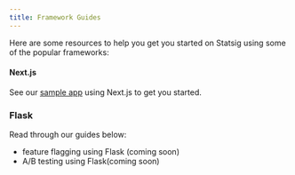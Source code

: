 ```yaml
---
title: Framework Guides
---
```


Here are some resources to help you get you started on Statsig using some of the popular frameworks:

#### Next.js
See our [sample app](https://github.com/statsig-io/statsig-nextjs-sample) using Next.js to get you started. 


### Flask
Read through our guides below: 
- feature flagging using Flask (coming soon)
- A/B testing using Flask(coming soon)

